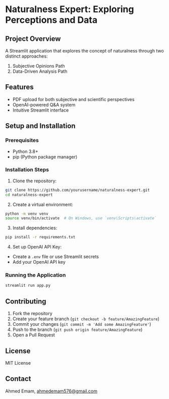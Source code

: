 # Naturalness Expert: Exploring Perceptions and Data

## Project Overview
A Streamlit application that explores the concept of naturalness through two distinct approaches:
1. Subjective Opinions Path
2. Data-Driven Analysis Path

## Features
- PDF upload for both subjective and scientific perspectives
- OpenAI-powered Q&A system
- Intuitive Streamlit interface

## Setup and Installation

### Prerequisites
- Python 3.8+
- pip (Python package manager)

### Installation Steps
1. Clone the repository:
```bash
git clone https://github.com/yourusername/naturalness-expert.git
cd naturalness-expert
```

2. Create a virtual environment:
```bash
python -m venv venv
source venv/bin/activate  # On Windows, use `venv\Scripts\activate`
```

3. Install dependencies:
```bash
pip install -r requirements.txt
```

4. Set up OpenAI API Key:
- Create a `.env` file or use Streamlit secrets
- Add your OpenAI API key

### Running the Application
```bash
streamlit run app.py
```

## Contributing
1. Fork the repository
2. Create your feature branch (`git checkout -b feature/AmazingFeature`)
3. Commit your changes (`git commit -m 'Add some AmazingFeature'`)
4. Push to the branch (`git push origin feature/AmazingFeature`)
5. Open a Pull Request

## License
MIT License

## Contact
Ahmed Emam, ahmedemam576@gmail.com
